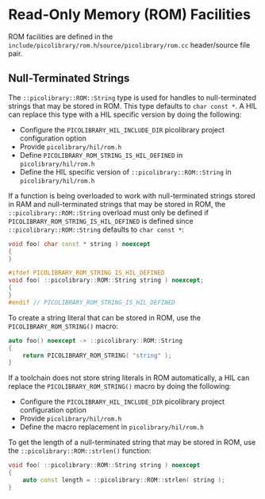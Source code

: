 # Read-Only Memory (ROM) Facilities
ROM facilities are defined in the `include/picolibrary/rom.h`/`source/picolibrary/rom.cc`
header/source file pair.

## Null-Terminated Strings
The `::picolibrary::ROM::String` type is used for handles to null-terminated strings that
may be stored in ROM.
This type defaults to `char const *`.
A HIL can replace this type with a HIL specific version by doing the following:
- Configure the `PICOLIBRARY_HIL_INCLUDE_DIR` picolibrary project configuration option
- Provide `picolibrary/hil/rom.h`
- Define `PICOLIBRARY_ROM_STRING_IS_HIL_DEFINED` in `picolibrary/hil/rom.h`
- Define the HIL specific version of `::picolibrary::ROM::String` in
  `picolibrary/hil/rom.h`

If a function is being overloaded to work with null-terminated strings stored in RAM and
null-terminated strings that may be stored in ROM, the `::picolibrary::ROM::String`
overload must only be defined if `PICOLIBRARY_ROM_STRING_IS_HIL_DEFINED` is defined since
`::picolibrary::ROM::String` defaults to `char const *`:
```c++
void foo( char const * string ) noexcept
{
}

#ifdef PICOLIBRARY_ROM_STRING_IS_HIL_DEFINED
void foo( ::picolibrary::ROM::String string ) noexcept;
{
}
#endif // PICOLIBRARY_ROM_STRING_IS_HIL_DEFINED
```

To create a string literal that can be stored in ROM, use the `PICOLIBRARY_ROM_STRING()`
macro:
```c++
auto foo() noexcept -> ::picolibrary::ROM::String
{
    return PICOLIBRARY_ROM_STRING( "string" );
}
```
If a toolchain does not store string literals in ROM automatically, a HIL can replace the
`PICOLIBRARY_ROM_STRING()` macro by doing the following:
- Configure the `PICOLIBRARY_HIL_INCLUDE_DIR` picolibrary project configuration option
- Provide `picolibrary/hil/rom.h`
- Define the macro replacement in `picolibrary/hil/rom.h`

To get the length of a null-terminated string that may be stored in ROM, use the
`::picolibrary::ROM::strlen()` function:
```c++
void foo( ::picolibrary::ROM::String string ) noexcept
{
    auto const length = ::picolibrary::ROM::strlen( string );
}
```
